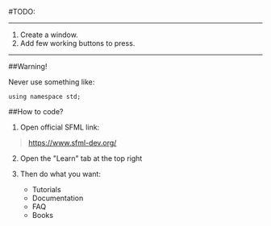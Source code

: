 #TODO:
****************************************

1. Create a window.
2. Add few working buttons to press.  

****************************************

##Warning!

Never use something like:

    using namespace std;

##How to code?

1. Open official SFML link:
>https://www.sfml-dev.org/


2. Open the "Learn" tab at the top right   


3. Then do what you want:
   * Tutorials
   * Documentation
   * FAQ
   * Books